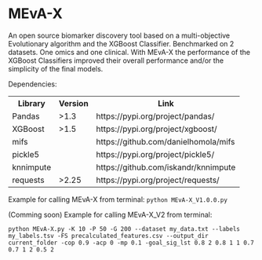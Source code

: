 # MEvA-X
An open source biomarker discovery tool based on a multi-objective Evolutionary algorithm and the XGBoost Classifier.
Benchmarked on 2 datasets. One omics and one clinical. With MEvA-X the performance of the XGBoost Classifiers improved their overall performance and/or the simplicity of the final models. 

Dependencies:
 <table>
  <tr>
    <th>Library</th>
    <th>Version</th>
    <th>Link</th>
  </tr>
  <tr>
    <td>Pandas</td>
    <td>>1.3</td>
    <td>https://pypi.org/project/pandas/</td>
  </tr>
  <tr>
    <td>XGBoost</td>
    <td>>1.5</td>
    <td>https://pypi.org/project/xgboost/</td>
  </tr>
  <tr>
    <td>mifs</td>
    <td></td>
    <td>https://github.com/danielhomola/mifs</td>
  </tr>
  <tr>
    <td>pickle5</td>
    <td></td>
    <td>https://pypi.org/project/pickle5/</td>
  </tr>
  <tr>
    <td>knnimpute</td>
    <td></td>
    <td>https://github.com/iskandr/knnimpute</td>
  </tr>
  <tr>
    <td>requests</td>
    <td>>2.25</td>
    <td>https://pypi.org/project/requests/</td>
  </tr>
</table> 

Example for calling MEvA-X from terminal:
```python MEvA-X_V1.0.0.py```

(Comming soon) Example for calling MEvA-X_V2 from terminal:
```
python MEvA-X.py -K 10 -P 50 -G 200 --dataset my_data.txt --labels my_labels.tsv -FS precalculated_features.csv --output_dir current_folder -cop 0.9 -acp 0 -mp 0.1 -goal_sig_lst 0.8 2 0.8 1 1 0.7 0.7 1 2 0.5 2
```
